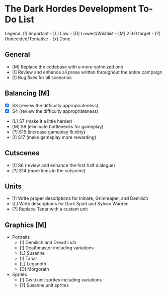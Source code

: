 # The Dark Hordes Development To-Do List

  Legend: [!] Important - [L] Low - [D] Lowest/Wishlist - [M] 2.0.0 target -
          [?] Undecided/Tentative - [x] Done

## General
  * [M] Replace the codebase with a more optimized one
  * [!] Review and enhance all prose written throughout the entire campaign
  * [!] Bug fixes for all scenarios

## Balancing [M]
  * [x] S3 (review the difficulty appropriateness)
  * [x] S4 (review the difficulty appropriateness)
  * [L] S7 (make it a little harder)
  * [M] S8 (eliminate bottlenecks for gameplay)
  * [?] S15 (increase gameplay fluidity)
  * [!] S17 (make gameplay more rewarding)

## Cutscenes
  * [!] S6 (review and enhance the first half dialogue)
  * [?] S14 (more lines in the cutscene)

## Units
  * [!] Write proper descriptions for Initiate, Grimreaper, and Demilich
  * [L] Write descriptions for Dark Spirit and Sylvan Warden
  * [?] Replace Tanar with a custom unit

## Graphics [M]
  * Portraits
    * [!] Demilich and Dread Lich
    * [!] Deathmaster including variations
    * [L] Susanne
    * [!] Tanar
    * [L] Leganoth
    * [D] Morgorath
  * Sprites
    * [!] Gwiti unit sprites including variations
    * [?] Susanne unit sprites

